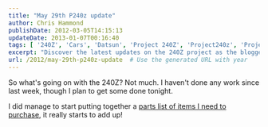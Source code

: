 ```yaml
---
title: "May 29th P240z update"
author: Chris Hammond
publishDate: 2012-03-05T14:15:13
updateDate: 2013-01-07T00:16:40
tags: [ '240Z', 'Cars', 'Datsun', 'Project 240Z', 'Project240z', 'Project240Zcom' ]
excerpt: "Discover the latest updates on the 240Z project as the blogger plans to tackle pending work and compiles a list of necessary parts to purchase."
url: /2012/may-29th-p240z-update  # Use the generated URL with year
---
```

<p>So what's going on with the 240Z? Not much. I haven't done any work since last week, though I plan to get some done tonight.</p> <p>I did manage to start putting together a <a href="https://www.project240z.com/Parts/tabid/59/Default.aspx">parts list of items I need to purchase</a>, it really starts to add up!</p>

